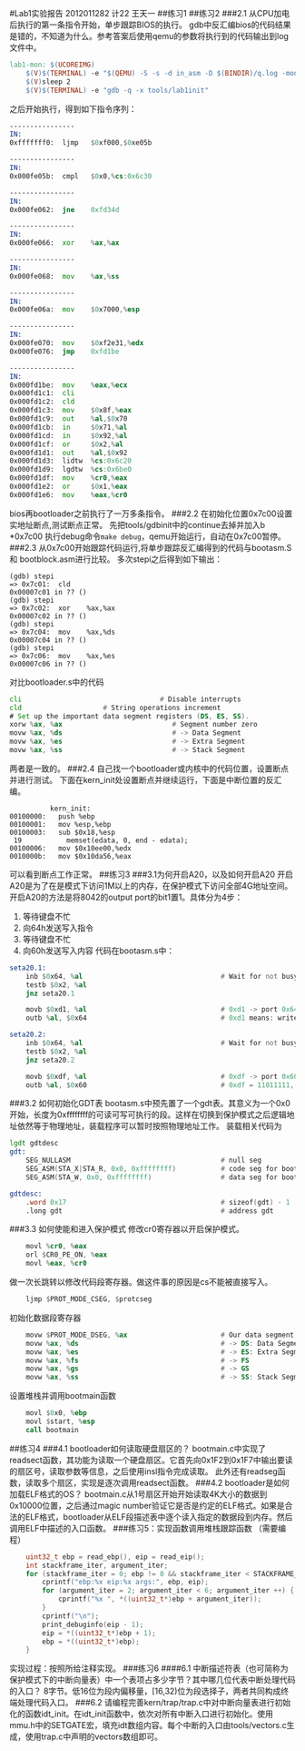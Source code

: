 #Lab1实验报告
2012011282 计22 王天一
##练习1
##练习2
###2.1 从CPU加电后执行的第一条指令开始，单步跟踪BIOS的执行。
gdb中反汇编bios的代码结果是错的，不知道为什么。参考答案后使用qemu的参数将执行到的代码输出到log文件中。
```makefile
lab1-mon: $(UCOREIMG)
	$(V)$(TERMINAL) -e "$(QEMU) -S -s -d in_asm -D $(BINDIR)/q.log -monitor stdio -hda $< -serial null"
	$(V)sleep 2
	$(V)$(TERMINAL) -e "gdb -q -x tools/lab1init"
```
之后开始执行，得到如下指令序列： 
```asm
----------------
IN: 
0xfffffff0:  ljmp   $0xf000,$0xe05b

----------------
IN: 
0x000fe05b:  cmpl   $0x0,%cs:0x6c30

----------------
IN: 
0x000fe062:  jne    0xfd34d

----------------
IN: 
0x000fe066:  xor    %ax,%ax

----------------
IN: 
0x000fe068:  mov    %ax,%ss

----------------
IN: 
0x000fe06a:  mov    $0x7000,%esp

----------------
IN: 
0x000fe070:  mov    $0xf2e31,%edx
0x000fe076:  jmp    0xfd1be

----------------
IN: 
0x000fd1be:  mov    %eax,%ecx
0x000fd1c1:  cli    
0x000fd1c2:  cld    
0x000fd1c3:  mov    $0x8f,%eax
0x000fd1c9:  out    %al,$0x70
0x000fd1cb:  in     $0x71,%al
0x000fd1cd:  in     $0x92,%al
0x000fd1cf:  or     $0x2,%al
0x000fd1d1:  out    %al,$0x92
0x000fd1d3:  lidtw  %cs:0x6c20
0x000fd1d9:  lgdtw  %cs:0x6be0
0x000fd1df:  mov    %cr0,%eax
0x000fd1e2:  or     $0x1,%eax
0x000fd1e6:  mov    %eax,%cr0
```
bios再bootloader之前执行了一万多条指令。
###2.2 在初始化位置0x7c00设置实地址断点,测试断点正常。
先把tools/gdbinit中的continue去掉并加入b *0x7c00
执行debug命令```make debug```，qemu开始运行，自动在0x7c00暂停。
###2.3 从0x7c00开始跟踪代码运行,将单步跟踪反汇编得到的代码与bootasm.S和 bootblock.asm进行比较。
多次stepi之后得到如下输出：
```gdb
(gdb) stepi
=> 0x7c01:	cld    
0x00007c01 in ?? ()
(gdb) stepi
=> 0x7c02:	xor    %ax,%ax
0x00007c02 in ?? ()
(gdb) stepi
=> 0x7c04:	mov    %ax,%ds
0x00007c04 in ?? ()
(gdb) stepi
=> 0x7c06:	mov    %ax,%es
0x00007c06 in ?? ()
```
对比bootloader.s中的代码
```asm
cli                                  # Disable interrupts
cld                    # String operations increment
# Set up the important data segment registers (DS, ES, SS).
xorw %ax, %ax                           # Segment number zero
movw %ax, %ds                           # -> Data Segment
movw %ax, %es                           # -> Extra Segment
movw %ax, %ss                           # -> Stack Segment
```
两者是一致的。
###2.4 自己找一个bootloader或内核中的代码位置，设置断点并进行测试。
下面在kern_init处设置断点并继续运行，下面是中断位置的反汇编。
```gdb
          kern_init:
00100000:   push %ebp
00100001:   mov %esp,%ebp
00100003:   sub $0x18,%esp
 19           memset(edata, 0, end - edata);
00100006:   mov $0x10ee00,%edx
0010000b:   mov $0x10da56,%eax
```
可以看到断点工作正常。
##练习3
###3.1为何开启A20，以及如何开启A20
开启A20是为了在是模式下访问1M以上的内存，在保护模式下访问全部4G地址空间。
开启A20的方法是将8042的output port的bit1置1。具体分为4步：
1. 等待键盘不忙
2. 向64h发送写入指令
3. 等待键盘不忙
4. 向60h发送写入内容
代码在bootasm.s中：
```asm
seta20.1:
    inb $0x64, %al                                  # Wait for not busy(8042 input buffer empty).
    testb $0x2, %al
    jnz seta20.1

    movb $0xd1, %al                                 # 0xd1 -> port 0x64
    outb %al, $0x64                                 # 0xd1 means: write data to 8042's P2 port

seta20.2:
    inb $0x64, %al                                  # Wait for not busy(8042 input buffer empty).
    testb $0x2, %al
    jnz seta20.2

    movb $0xdf, %al                                 # 0xdf -> port 0x60
    outb %al, $0x60                                 # 0xdf = 11011111, means set P2's A20 bit(the 1 bit) to 1
```
###3.2 如何初始化GDT表
bootasm.s中预先置了一个gdt表。其意义为一个0x0开始，长度为0xffffffff的可读可写可执行的段。这样在切换到保护模式之后逻辑地址依然等于物理地址，装载程序可以暂时按照物理地址工作。
装载相关代码为
```asm
lgdt gdtdesc
gdt:
    SEG_NULLASM                                     # null seg
    SEG_ASM(STA_X|STA_R, 0x0, 0xffffffff)           # code seg for bootloader and kernel
    SEG_ASM(STA_W, 0x0, 0xffffffff)                 # data seg for bootloader and kernel

gdtdesc:
    .word 0x17                                      # sizeof(gdt) - 1
    .long gdt                                       # address gdt
```
###3.3 如何使能和进入保护模式
修改cr0寄存器以开启保护模式。
```asm
    movl %cr0, %eax
    orl $CR0_PE_ON, %eax
    movl %eax, %cr0
```
做一次长跳转以修改代码段寄存器。做这件事的原因是cs不能被直接写入。
```asm
    ljmp $PROT_MODE_CSEG, $protcseg
```
初始化数据段寄存器
```asm
    movw $PROT_MODE_DSEG, %ax                       # Our data segment selector
    movw %ax, %ds                                   # -> DS: Data Segment
    movw %ax, %es                                   # -> ES: Extra Segment
    movw %ax, %fs                                   # -> FS
    movw %ax, %gs                                   # -> GS
    movw %ax, %ss                                   # -> SS: Stack Segment
```
设置堆栈并调用bootmain函数
```asm
    movl $0x0, %ebp
    movl $start, %esp
    call bootmain
```
##练习4
###4.1 bootloader如何读取硬盘扇区的？
bootmain.c中实现了readsect函数，其功能为读取一个硬盘扇区。它首先向0x1F2到0x1F7中输出要读的扇区号，读取参数等信息，之后使用insl指令完成读取。
此外还有readseg函数，读取多个扇区，实现是逐次调用readsect函数。
###4.2 bootloader是如何加载ELF格式的OS？
bootmain.c从1号扇区开始开始读取4K大小的数据到0x10000位置，之后通过magic number验证它是否是约定的ELF格式。如果是合法的ELF格式，bootloader从ELF段描述表中逐个读入指定的数据段到内存。然后调用ELF中描述的入口函数。
###练习5：实现函数调用堆栈跟踪函数 （需要编程）
```c
	uint32_t ebp = read_ebp(), eip = read_eip();
	int stackframe_iter, argument_iter;
	for (stackframe_iter = 0; ebp != 0 && stackframe_iter < STACKFRAME_DEPTH; stackframe_iter ++) {
		cprintf("ebp:%x eip:%x args:", ebp, eip);
		for (argument_iter = 2; argument_iter < 6; argument_iter ++) {
			cprintf("%x ", *((uint32_t*)ebp + argument_iter));
		}
		cprintf("\n");
		print_debuginfo(eip - 1);
		eip = *((uint32_t*)ebp + 1);
		ebp = *((uint32_t*)ebp);
	}
```
实现过程：按照所给注释实现。
###练习6
####6.1 中断描述符表（也可简称为保护模式下的中断向量表）中一个表项占多少字节？其中哪几位代表中断处理代码的入口？
8字节。低16位为段内偏移量，[16,32)位为段选择子，两者共同构成终端处理代码入口。
###6.2 请编程完善kern/trap/trap.c中对中断向量表进行初始化的函数idt_init。在idt_init函数中，依次对所有中断入口进行初始化。使用mmu.h中的SETGATE宏，填充idt数组内容。每个中断的入口由tools/vectors.c生成，使用trap.c中声明的vectors数组即可。
